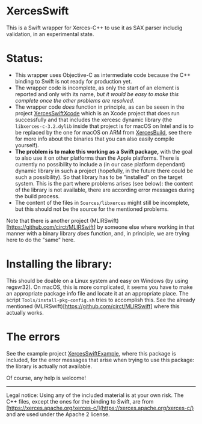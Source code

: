 # XercesSwift

This is a Swift wrapper for Xerces-C++ to use it as SAX parser includig validation, in an experimental state.

# Status:

- This wrapper uses Objective-C as intermediate code because the C++ binding to Swift is not ready for production yet.
- The wrapper code is incomplete, as only the start of an element is reported and only with its name, _but it would be easy to make this complete once the other problems are resolved._
- The wrapper code _does_ function in principle, as can be seeen in the project [XercesSwiftXcode](https://github.com/stefanspringer1/XercesSwiftXcode) which is an Xcode project that does run successfully and that includes the xercesc dynamic library (the `libxerces-c-3.2.dylib` inside that project is for macOS on Intel and is to be replaced by the one for macOS on ARM from [XercesBuild](https://github.com/stefanspringer1/XercesBuild), see there for more info about the binaries that you can also easily compile yourself).
- **The problem is to make this working as a Swift package,** with the goal to also use it on other platforms than the Apple platforms. There is currently no possibility to include a (in our case platform dependant) dynamic library in such a project (hopefully, in the future there could be such a possibility). So that library has to be "installed" on the target system. This is the part where problems arises (see below): the content of the library is not available, there are according error messages during the build process.
- The content of the files in `Sources/libxerces` might still be incomplete, but this should not be the source for the mentioned problems.

Note that there is another project (MLIRSwift)[https://github.com/circt/MLIRSwift] by someone else where working in that manner with a binary library _does_ function, and, in principle, we are trying here to do the "same" here.

# Installing the library:

This should be doable on a Linux system and easy on Windows (by using regsvr32). On macOS, this is more complicated, it seems you have to make an appropriate package info file and locate it at an appropriate place. The script `Tools/install-pkg-config.sh` tries to accomplish this. See the already mentioned (MLIRSwift)[https://github.com/circt/MLIRSwift] where this actually works.

# The errors

See the example project [XercesSwiftExample](https://github.com/stefanspringer1/XercesSwiftExample), where this package is included, for the error messages that arise when trying to use this package: the library is actually not available.

Of course, any help is welcome!

---

Legal notice: Using any of the included material is at your own risk. The C++ files, except the ones for the binding to Swift, are from [https://xerces.apache.org/xerces-c/](https://xerces.apache.org/xerces-c/) and are used under the Apache 2 license.